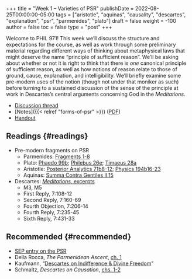 +++
title = "Week 1 – Varieties of PSR"
publishDate = 2022-08-25T00:00:00-05:00
tags = ["aristotle", "aquinas", "causality", "descartes", "explanation", "psr", "parmenides", "plato"]
draft = false
weight = -100
author = false
toc = false
type = "post"
+++

Welcome to PHIL 971! This week we&rsquo;ll discuss the structure and expectations for
the course, as well as work through some preliminary material regarding
different ways of thinking about metaphysical laws that might deserve the name
&ldquo;principle of sufficient reason&rdquo;. We&rsquo;ll be asking about whether or not it is
right to think that there is _one_ canonical principle of sufficient reason, as
well as how notions of reason relate to those of ground, cause, explanation, and
intelligibility. We&rsquo;ll briefly examine some pre-modern uses of the notion
(though not under that moniker as such) before turning to a sustained discussion
of the sense of the principle at work in Descartes&rsquo;s central arguments
concerning God in the _Meditations_.

-   [Discussion thread](https://discord.com/channels/1006739669842673674/1006739802193920061)
-   [Notes]({{< relref "forms-of-psr" >}}) ([PDF](/materials/handouts/forms-of-psr.pdf))
-   [Handout](/week-1-handout.pdf)


## Readings {#readings}

-   Pre-modern fragments on PSR
    -   Parmenides: [Fragments 1-8](/materials/readings/parmenides-1-8.pdf)
    -   Plato: [Phaedo 99b](/materials/readings/plato-phaedo-x.pdf); [Philebus 26e](/materials/readings/plato-philebus-x.pdf); [Timaeus 28a](/materials/readings/plato-timaeus-x.pdf)
    -   Aristotle: [Posterior Analytics 71b8-12](/materials/readings/aristotle-pa-ii.pdf); [Physics 194b16-23](/materials/readings/aristotle-physics-ii.pdf)
    -   Aquinas: [Summa Contra Gentiles II.15](/materials/readings/aquinas-scg-ii-15.pdf)
-   Descartes: [_Meditations_, excerpts](/materials/readings/descartes-med-or.pdf)
    -   M3, M5
    -   First Reply, 7:108-12
    -   Second Reply, 7:160-69
    -   Fourth Objection, 7:206-14
    -   Fourth Reply, 7:235-45
    -   Sixth Reply, 7:431-33


## Recommended {#recommended}

-   [SEP entry on the PSR](https://plato.stanford.edu/entries/sufficient-reason/)
-   Della Rocca, _The Parmenidean Ascent_, [ch. 1](/materials/readings/dellarocca-ch1.pdf)
-   Kaufmann, &ldquo;[Descartes on Indifference &amp; Divine Freedom](/materials/readings/kaufmann-will.pdf)&rdquo;
-   Schmaltz, _Descartes on Causation_, [chs. 1-2](/materials/readings/schmaltz-chs1-2.pdf)
